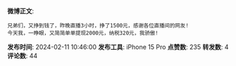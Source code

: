 **微博正文**: 
```
兄弟们，又挣到钱了，昨晚直播3小时，挣了1500元，感谢各位直播间的网友!
今天我，一睁眼，又简简单单提现2000元，纳税320元，我骄傲!
```
**发布时间**: 2024-02-11 10:46:00
**发布工具**: iPhone 15 Pro
**点赞数**: 235
**转发数**: 4
**评论数**: 44
